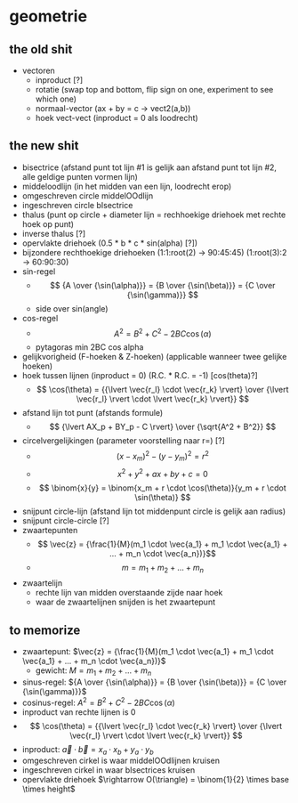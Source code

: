 # geometrie 

## the old shit

- vectoren
   - inproduct [?]
   - rotatie (swap top and bottom, flip sign on one, experiment to see which one)
   - normaal-vector (ax + by = c -> vect2(a,b))
   - hoek vect-vect (inproduct = 0 als loodrecht) 

## the new shit

- bisectrice (afstand punt tot lijn #1 is gelijk aan afstand punt tot lijn #2, alle geldige punten vormen lijn)
- middeloodlijn (in het midden van een lijn, loodrecht erop)
- omgeschreven circle middelOOdlijn
- ingeschreven circle bIsectrice
- thalus (punt op circle + diameter lijn = rechhoekige driehoek met rechte hoek op punt)
- inverse thalus [?]
- opervlakte driehoek (0.5 * b * c * sin(alpha) [?])
- bijzondere rechthoekige driehoeken (1:1:root(2) -> 90:45:45) (1:root(3):2 -> 60:90:30) 
- sin-regel 
   - $$ {A \over {\sin(\alpha)}} = {B \over {\sin(\beta)}} = {C \over {\sin(\gamma)}} $$
   - side over sin(angle)
- cos-regel 
   - $$ A^2 = B^2 + C^2 - 2BC \cos(\alpha) $$
   - pytagoras min 2BC cos alpha
- gelijkvorigheid (F-hoeken & Z-hoeken) (applicable wanneer twee gelijke hoeken)
- hoek tussen lijnen (inproduct = 0) (R.C. * R.C. = -1) [cos(theta)?]
   - $$ \cos(\theta) = {{\lvert \vec{r_l} \cdot \vec{r_k} \rvert} \over {\lvert \vec{r_l} \rvert \cdot \lvert \vec{r_k} \rvert}} $$
- afstand lijn tot punt (afstands formule) 
   - $$ {\lvert AX_p + BY_p - C \rvert} \over {\sqrt{A^2 + B^2}} $$
- circelvergelijkingen (parameter voorstelling naar r=) [?]
   - $$ (x - x_m)^2 - (y - y_m)^2 = r^2 $$
   - $$ x^2 + y^2 + ax + by + c = 0 $$
   - $$ \binom{x}{y} = \binom{x_m + r \cdot \cos(\theta)}{y_m + r \cdot \sin(\theta)} $$
- snijpunt circle-lijn (afstand lijn tot middenpunt circle is gelijk aan radius)
- snijpunt circle-circle [?]
- zwaartepunten
   - $$ \vec{z}  = {\frac{1}{M}(m_1 \cdot \vec{a_1} + m_1 \cdot \vec{a_1} + ... + m_n \cdot \vec{a_n})}$$
   - $$ m = m_1 + m_2 + ... + m_n $$
- zwaartelijn
   - rechte lijn van midden overstaande zijde naar hoek
   - waar de zwaartelijnen snijden is het zwaartepunt


## to memorize

- zwaartepunt: $\vec{z}  = {\frac{1}{M}(m_1 \cdot \vec{a_1} + m_1 \cdot \vec{a_1} + ... + m_n \cdot \vec{a_n})}$
   - gewicht: $M = m_1 + m_2 + ... + m_n$
- sinus-regel: ${A \over {\sin(\alpha)}} = {B \over {\sin(\beta)}} = {C \over {\sin(\gamma)}}$
- cosinus-regel: $A^2 = B^2 + C^2 - 2BC \cos(\alpha)$
- inproduct van rechte lijnen is 0
- $$ \cos(\theta) = {{\lvert \vec{r_l} \cdot \vec{r_k} \rvert} \over {\lvert \vec{r_l} \rvert \cdot \lvert \vec{r_k} \rvert}} $$
- inproduct: $\vec{a} \cdot \vec{b} = x_a \cdot x_b + y_a \cdot y_b$
- omgeschreven cirkel is waar middelOOdlijnen kruisen 
- ingeschreven cirkel in waar bIsectrices kruisen
- opervlakte driehoek $\rightarrow O(\triangle) =  \binom{1}{2} \times base \times height$ 
